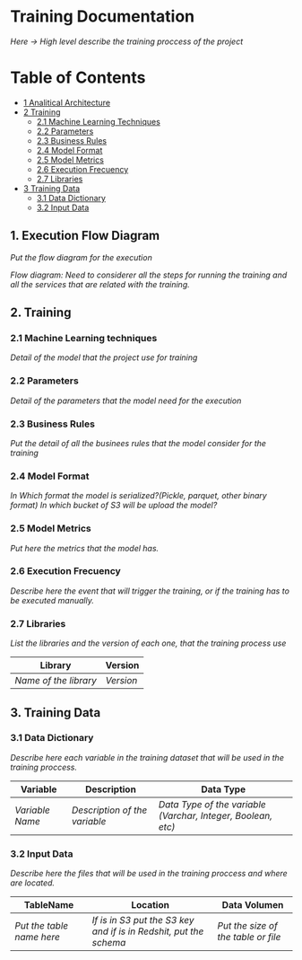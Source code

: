 # Training Documentation

*Here -> High level describe the training proccess of the project*

# Table of Contents

* [1 Analitical Architecture](#1-analitical-architecture)
* [2 Training](#2-training)
  * [2.1 Machine Learning Techniques](21-machine-learning-techniques)
  * [2.2 Parameters](22-parameters)
  * [2.3 Business Rules](23-business-rules)
  * [2.4 Model Format](24-model-format)
  * [2.5 Model Metrics](25-model-metrics)
  * [2.6 Execution Frecuency](26-execution-frecuency)
  * [2.7 Libraries](27-libraries)
* [3 Training Data](3-training-data)
  * [3.1 Data Dictionary](31-data-dictionary)
  * [3.2 Input Data](32-input-data)

## 1. Execution Flow Diagram
*Put the flow diagram for the execution*

*Flow diagram: Need to considerer all the steps for running the training and all the services that are related with the training.*

## 2. Training

### 2.1 Machine Learning techniques
*Detail of the model that the project use for training*

### 2.2 Parameters
*Detail of the parameters that the model need for the execution*

### 2.3 Business Rules
*Put the detail of all the businees rules that the model consider for the training*

### 2.4 Model Format
*In Which format the model is serialized?(Pickle, parquet, other binary format)*
*In which bucket of S3 will be upload the model?*

### 2.5 Model Metrics
*Put here the metrics that the model has.*

### 2.6 Execution Frecuency
*Describe here the event that will trigger the training, or if the training has to be executed manually.*

### 2.7 Libraries
*List the libraries and the version of each one, that the training process use*

|Library|Version|
|-------|-------|
|*Name of the library*|*Version*|

## 3. Training Data
### 3.1 Data Dictionary
*Describe here each variable in the training dataset that will be used in the training proccess.*

|Variable|Description|Data Type|
|--------|-----------|---------|
|*Variable Name*|*Description of the variable*|*Data Type of the variable (Varchar, Integer, Boolean, etc)*|

### 3.2 Input Data
*Describe here the files that will be used in the training proccess and where are located.*

|TableName|Location|Data Volumen|
|---------|--------|------------|
|*Put the table name here*|*If is in S3 put the S3 key and if is in Redshit, put the schema*|*Put the size of the table or file*|
